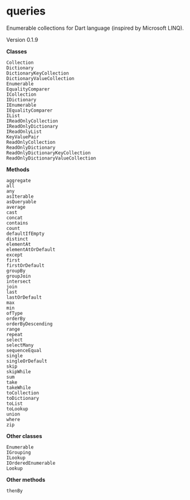 queries
=======

Enumerable collections for Dart language (inspired by Microsoft LINQ).

Version 0.1.9

**Classes**

```
Collection  
Dictionary  
DictionaryKeyCollection  
DictionaryValueCollection  
Enumerable  
EqualityComparer  
ICollection  
IDictionary  
IEnumerable  
IEqualityComparer  
IList  
IReadOnlyCollection  
IReadOnlyDictionary  
IReadOnlyList  
KeyValuePair  
ReadOnlyCollection  
ReadOnlyDictionary  
ReadOnlyDictionaryKeyCollection  
ReadOnlyDictionaryValueCollection
```

**Methods**

```
aggregate  
all  
any  
asIterable  
asQueryable  
average  
cast  
concat  
contains  
count  
defaultIfEmpty  
distinct  
elementAt  
elementAtOrDefault  
except  
first  
firstOrDefault  
groupBy  
groupJoin  
intersect  
join  
last  
lastOrDefault  
max  
min  
ofType  
orderBy  
orderByDescending  
range  
repeat  
select  
selectMany  
sequenceEqual  
single  
singleOrDefault  
skip  
skipWhile  
sum  
take  
takeWhile  
toCollection  
toDictionary  
toList  
toLookup  
union  
where
zip
```

**Other classes**

```
Enumerable  
IGrouping  
ILookup  
IOrderedEnumerable  
Lookup
```

**Other methods**

```
thenBy
```

